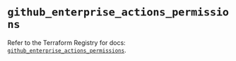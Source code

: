 # `github_enterprise_actions_permissions`

Refer to the Terraform Registry for docs: [`github_enterprise_actions_permissions`](https://registry.terraform.io/providers/integrations/github/6.2.0/docs/resources/enterprise_actions_permissions).
